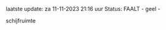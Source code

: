 laatste update: 
za 11-11-2023 21:16   uur 
Status: FAALT - geel - 
<div class="service Y">schijfruimte</div>